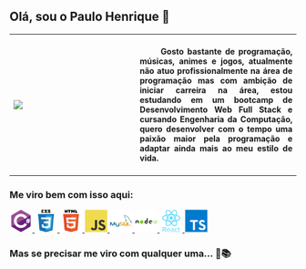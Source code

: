 <table>
    <tr>
        <h2>Olá, sou o Paulo Henrique 👋</h2>
    </tr>
    <tr>
        <td>
            <img align="center"
                src="https://user-images.githubusercontent.com/104540624/186406567-31e971b4-9c79-461a-be7c-d2a76fce485c.gif" />
        </td>
        <td width="56% align=" justify">
            <h4 align="justify">
                &nbsp;&nbsp;&nbsp;&nbsp;&nbsp;&nbsp;Gosto bastante de programação, músicas,
                animes e jogos, atualmente não atuo profissionalmente na área de programação mas com ambição de iniciar
                carreira na área, estou estudando em um bootcamp de Desenvolvimento Web Full Stack e cursando Engenharia
                da Computação, quero desenvolver com o tempo uma paixão maior pela programação e adaptar ainda mais ao
                meu estilo de vida.
            </h4>
        </td>
    </tr>
</table>

<h3 align="left">Me viro bem com isso aqui:</h3>
<p align="left">
    <a href="https://www.w3schools.com/cs/" target="_blank" rel="noreferrer">
        <img src="https://raw.githubusercontent.com/devicons/devicon/master/icons/csharp/csharp-original.svg"
            alt="csharp" width="40" height="40" />
    </a>
    <a href="https://www.w3schools.com/css/" target="_blank" rel="noreferrer">
        <img src="https://raw.githubusercontent.com/devicons/devicon/master/icons/css3/css3-original-wordmark.svg"
            alt="css3" width="40" height="40" />
    </a>
    <a href="https://www.w3.org/html/" target="_blank" rel="noreferrer">
        <img src="https://raw.githubusercontent.com/devicons/devicon/master/icons/html5/html5-original-wordmark.svg"
            alt="html5" width="40" height="40" />
    </a>
    <a href="https://developer.mozilla.org/en-US/docs/Web/JavaScript" target="_blank" rel="noreferrer">
        <img src="https://raw.githubusercontent.com/devicons/devicon/master/icons/javascript/javascript-original.svg"
            alt="javascript" width="40" height="40" />
    </a> <a href="https://www.mysql.com/" target="_blank" rel="noreferrer">
        <img src="https://raw.githubusercontent.com/devicons/devicon/master/icons/mysql/mysql-original-wordmark.svg"
            alt="mysql" width="40" height="40" />
    </a>
    <a href="https://nodejs.org" target="_blank" rel="noreferrer">
        <img src="https://raw.githubusercontent.com/devicons/devicon/master/icons/nodejs/nodejs-original-wordmark.svg"
            alt="nodejs" width="40" height="40" />
    </a>
    <a href="https://reactjs.org/" target="_blank" rel="noreferrer">
        <img src="https://raw.githubusercontent.com/devicons/devicon/master/icons/react/react-original-wordmark.svg"
            alt="react" width="40" height="40" />
    </a>
    <a href="https://www.typescriptlang.org/" target="_blank" rel="noreferrer">
        <img src="https://raw.githubusercontent.com/devicons/devicon/master/icons/typescript/typescript-original.svg"
            alt="typescript" width="40" height="40" />
    </a>
</p>
<h3 align="left">Mas se precisar me viro com qualquer uma... 🤭📚</h3>
